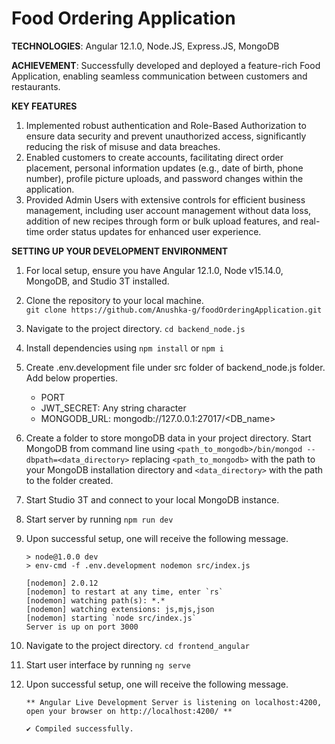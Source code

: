 # Food Ordering Application

**TECHNOLOGIES**: 
Angular 12.1.0, Node.JS, Express.JS, MongoDB

**ACHIEVEMENT**:
Successfully developed and deployed a feature-rich Food Application, enabling seamless communication between customers and restaurants.

**KEY FEATURES**
1. Implemented robust authentication and Role-Based Authorization to ensure data security and prevent unauthorized access, significantly reducing the risk of misuse and data breaches.
2. Enabled customers to create accounts, facilitating direct order placement, personal information updates (e.g., date of birth, phone number), profile picture uploads, and password       changes within the application.
3. Provided Admin Users with extensive controls for efficient business management, including user account management without data loss, addition of new recipes through form or bulk        upload features, and real-time order status updates for enhanced user experience.

**SETTING UP YOUR DEVELOPMENT ENVIRONMENT**
1. For local setup, ensure you have Angular 12.1.0, Node v15.14.0, MongoDB, and Studio 3T installed.
  
2. Clone the repository to your local machine.<br>
   ```git clone https://github.com/Anushka-g/foodOrderingApplication.git```
   
3. Navigate to the project directory.
   ```cd backend_node.js```
   
4. Install dependencies using ```npm install``` or ```npm i```

5. Create .env.development file under src folder of backend_node.js folder. Add below properties.
   
   - PORT
   - JWT_SECRET: Any string character
   - MONGODB_URL: mongodb://127.0.0.1:27017/<DB_name>

6. Create a folder to store mongoDB data in your project directory. Start MongoDB from command line using
   ```<path_to_mongodb>/bin/mongod --dbpath=<data_directory>```
   replacing `<path_to_mongodb>` with the path to your MongoDB installation directory and `<data_directory>` with the path to the folder        created.

7. Start Studio 3T and connect to your local MongoDB instance.

8. Start server by running ```npm run dev```

9. Upon successful setup, one will receive the following message.
 
   ``` 
   > node@1.0.0 dev
   > env-cmd -f .env.development nodemon src/index.js
  
   [nodemon] 2.0.12
   [nodemon] to restart at any time, enter `rs`
   [nodemon] watching path(s): *.*
   [nodemon] watching extensions: js,mjs,json
   [nodemon] starting `node src/index.js`
   Server is up on port 3000
   ```

10. Navigate to the project directory.
    ```cd frontend_angular```

11. Start user interface by running ```ng serve```

12. Upon successful setup, one will receive the following message.
    ```
    ** Angular Live Development Server is listening on localhost:4200, open your browser on http://localhost:4200/ **
    
    ✔ Compiled successfully.
    ```


